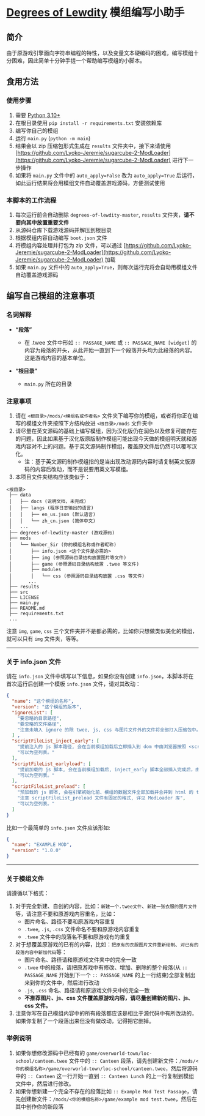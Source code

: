 # [Degrees of Lewdity][dol] 模组编写小助手

## 简介
由于原游戏引擎面向字符串编程的特性，以及变量文本硬编码的困难，编写模组十分困难，因此简单十分钟手搓一个帮助编写模组的小脚本。

## 食用方法

### 使用步骤
1. 需要 [Python 3.10+](https://www.python.org/downloads/release/python-31011/)
2. 在根目录使用 `pip install -r requirements.txt` 安装依赖库
3. 编写你自己的模组
4. 运行 `main.py` (`python -m main`)
5. 结果会以 zip 压缩包形式生成在 `results` 文件夹中，接下来请使用 [https://github.com/Lyoko-Jeremie/sugarcube-2-ModLoader](https://github.com/Lyoko-Jeremie/sugarcube-2-ModLoader) 进行下一步操作
6. 如果将 `main.py` 文件中的 `auto_apply=False` 改为 `auto_apply=True` 后运行，如此运行结果将会用模组文件自动覆盖游戏源码，方便测试使用

### 本脚本的工作流程
1. 每次运行前会自动删除 `degrees-of-lewdity-master`, `results` 文件夹，__请不要向其中放置重要文件__
2. 从源码仓库下载游戏源码并解压到根目录
3. 根据模组内容自动编写 `boot.json` 文件
4. 将模组内容处理并打包为 zip 文件，可以通过 [https://github.com/Lyoko-Jeremie/sugarcube-2-ModLoader](https://github.com/Lyoko-Jeremie/sugarcube-2-ModLoader) 加载
5. 如果 `main.py` 文件中的 `auto_apply=True`，则每次运行完将会自动用模组文件自动覆盖游戏源码

## 编写自己模组的注意事项
### 名词解释 ###

- __“段落”__
  - 在 .twee 文件中形如 `:: PASSAGE_NAME` 或 `:: PASSAGE_NAME [widget]` 的内容为段落的开头，从此开始一直到下一个段落开头均为此段落的内容。这是游戏内容的基本单位。

- __“根目录”__
  - `main.py` 所在的目录

### 注意事项 ###
1. 请在 `<根目录>/mods/<模组名或作者名>` 文件夹下编写你的模组，或者将你正在编写的模组文件夹按照下方结构放进 `<根目录>/mods` 文件夹中
2. 请尽量在英文源码的基础上编写模组，因为汉化版仍在润色以及修复可能存在的问题，因此如果基于汉化版原版制作模组可能出现今天做的模组明天就和游戏内容对不上的问题。基于英文源码制作模组，覆盖原文件后仍然可以覆写汉化。
   * 注：基于英文源码制作模组指的是当出现改动源码内容时请复制英文版源码的内容后改动，而不是说要用英文写模组。
3. 本项目文件夹结构应该类似于：
```text
<根目录>
 ├── data
 │   ├── docs (说明文档，未完成)
 │   ├── langs (程序日志输出的语言)
 │   │   ├── en_us.json (默认语言)
 │   │   └── zh_cn.json (简体中文)
 │   ...
 ├── degrees-of-lewdity-master (游戏源码)
 ├── mods
 │   └── Number_Sir (你的模组名称或作者昵称)
 │       ├── info.json <这个文件是必需的>
 │       ├── img (参照源码目录结构放置图片等文件)
 │       ├── game (参照源码目录结构放置 .twee 等文件)
 │       ├── modules 
 │       │   └── css (参照源码目录结构放置 .css 等文件)
 │      ... 
 ├── results
 ├── src
 ├── LICENSE
 ├── main.py
 ├── README.md
 ├── requirements.txt
 ...
```
注意 `img`, `game`, `css` 三个文件夹并不是都必需的，比如你只想做类似美化的模组，就可以只有 `img` 文件夹，等等。

---
### 关于 info.json 文件
请在 `info.json` 文件中填写以下信息，如果你没有创建 `info.json`，本脚本将在首次运行后创建一个模板 `info.json` 文件，请对其改动：
```json
{
  "name": "这个模组的名称",
  "version": "这个模组的版本",
  "ignoreList": [
    "要忽略的目录路径",
    "要忽略的文件路径",
    "注意未填入 ignore 的除 twee, js, css 与图片文件外的文件将全部打入压缩包中。"
  ] ,
  "scriptFileList_inject_early": [
    "提前注入的 js 脚本路径, 会在当前模组加载后立即插入到 dom 中由浏览器按照 <script> 的标注执行方式执行",
    "可以为空列表。"
  ],
  "scriptFileList_earlyload": [
    "提前加载的 js 脚本, 会在当前模组加载后, inject_early 脚本全部插入完成后，由 ModLoader 执行并等待异步指令返回，可以在这里读取到未修改的段落内容",
    "可以为空列表。"
  ],
  "scriptFileList_preload": [
    "预加载的 js 脚本, 会在引擎初始化前、模组的数据文件全部加载并合并到 html 的 tw-storydata 中后, 由 ModLoader 执行并等待异步指令返回, 可以在此处调用 ModLoader 的 API 读取最新的段落数据并动态修改覆盖段落内容",
    "注意 scriptFileList_preload 文件有固定的格式, 详见 ModLoader 库",
    "可以为空列表。"
  ]
}
```
比如一个最简单的 `info.json` 文件应该形如:
```json
{
  "name": "EXAMPLE MOD",
  "version": "1.0.0"
}
```
---
### 关于模组文件
请遵循以下格式：
   1. 对于完全新建、自创的内容，比如：`新建一个.twee文件`、`新建一张衣服的图片文件`等，请注意不要和原游戏内容重名，比如：
      * 图片命名、路径不要和原游戏内容重复
      * `.twee`, `.js`, `.css` 文件命名不要和原游戏内容重复
      * `.twee` 文件中的段落名不要和原游戏有的重复
   2. 对于想覆盖原游戏的已有的内容，比如：`把原有的衣服图片文件重新绘制`、`对已有的段落内容中新加代码`等：
      * 图片命名、路径请和原游戏文件夹中的完全一致
      * `.twee` 中的段落，请把原游戏中有修改、增加、删除的整个段落(从 `:: PASSAGE_NAME` 开始到下一个 `:: PASSAGE_NAME` 的上一行结束)全部复制出来到你的文件中，然后进行改动
      * `.js`, `.css` 命名、路径请和原游戏文件夹中的完全一致
      * __不推荐图片、js、css 文件覆盖原游戏内容，请尽量创建新的图片、js、css 文件。__
   3. 注意你写在自己模组内容中的所有段落都应该是相比于源代码中有所改动的，如果你复制了一个段落出来但没有做改动，记得把它删掉。

### 举例说明
1. 如果你想修改源码中已经有的 `game/overworld-town/loc-school/canteen.twee` 文件中的 `:: Canteen` 段落，请先创建新文件：`/mods/<你的模组名称>/game/overworld-town/loc-school/canteen.twee`，然后将源码中的 `:: Canteen` 这一行开始一直到 `:: Canteen Lunch` 的上一行复制到模组文件中，然后进行修改。
2. 如果你想新建一个完全不存在的段落比如 `:: Example Mod Test Passage`，请先创建新文件：`/mods/<你的模组名称>/game/example mod test.twee`，然后在其中创作你的新段落

[dol]: https://gitgud.io/Vrelnir/degrees-of-lewdity